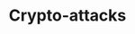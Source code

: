 ---
title: "Crypto-attacks"
description: "Framework containing implementations of various cryptographic attacks, providing tools for breaking cryptographic schemes."
platforms: ["linux", "windows", "macos"]
categories: ["Crypto"]
tags: ["cryptography", "attacks", "framework", "security", "vulnerabilities"]
url: "https://github.com/jvdsn/crypto-attacks"
---